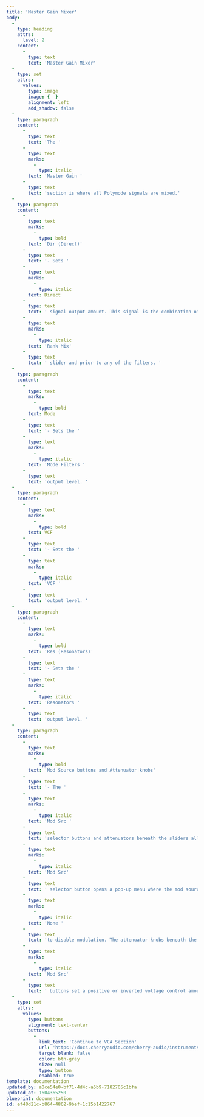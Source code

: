 ```yaml
---
title: 'Master Gain Mixer'
body:
  -
    type: heading
    attrs:
      level: 2
    content:
      -
        type: text
        text: 'Master Gain Mixer'
  -
    type: set
    attrs:
      values:
        type: image
        image: {  }
        alignment: left
        add_shadow: false
  -
    type: paragraph
    content:
      -
        type: text
        text: 'The '
      -
        type: text
        marks:
          -
            type: italic
        text: 'Master Gain '
      -
        type: text
        text: 'section is where all Polymode signals are mixed.'
  -
    type: paragraph
    content:
      -
        type: text
        marks:
          -
            type: bold
        text: 'Dir (Direct)'
      -
        type: text
        text: '- Sets '
      -
        type: text
        marks:
          -
            type: italic
        text: Direct
      -
        type: text
        text: ' signal output amount. This signal is the combination of both oscillator ranks, following the '
      -
        type: text
        marks:
          -
            type: italic
        text: 'Rank Mix'
      -
        type: text
        text: ' slider and prior to any of the filters. '
  -
    type: paragraph
    content:
      -
        type: text
        marks:
          -
            type: bold
        text: Mode
      -
        type: text
        text: '- Sets the '
      -
        type: text
        marks:
          -
            type: italic
        text: 'Mode Filters '
      -
        type: text
        text: 'output level. '
  -
    type: paragraph
    content:
      -
        type: text
        marks:
          -
            type: bold
        text: VCF
      -
        type: text
        text: '- Sets the '
      -
        type: text
        marks:
          -
            type: italic
        text: 'VCF '
      -
        type: text
        text: 'output level. '
  -
    type: paragraph
    content:
      -
        type: text
        marks:
          -
            type: bold
        text: 'Res (Resonators)'
      -
        type: text
        text: '- Sets the '
      -
        type: text
        marks:
          -
            type: italic
        text: 'Resonators '
      -
        type: text
        text: 'output level. '
  -
    type: paragraph
    content:
      -
        type: text
        marks:
          -
            type: bold
        text: 'Mod Source buttons and Attenuator knobs'
      -
        type: text
        text: '- The '
      -
        type: text
        marks:
          -
            type: italic
        text: 'Mod Src '
      -
        type: text
        text: 'selector buttons and attenuators beneath the sliders allow positive or inverted voltage control of the slider directly above. Clicking the '
      -
        type: text
        marks:
          -
            type: italic
        text: 'Mod Src'
      -
        type: text
        text: ' selector button opens a pop-up menu where the mod source can be selected. Once a mod source is chosen, the button turns red and its text changes to indicate the current mod source. To choose a different mod source, click the button and choose another modulator, or choose '
      -
        type: text
        marks:
          -
            type: italic
        text: 'None '
      -
        type: text
        text: 'to disable modulation. The attenuator knobs beneath the '
      -
        type: text
        marks:
          -
            type: italic
        text: 'Mod Src'
      -
        type: text
        text: ' buttons set a positive or inverted voltage control amount for the controls.'
  -
    type: set
    attrs:
      values:
        type: buttons
        alignment: text-center
        buttons:
          -
            link_text: 'Continue to VCA Section'
            url: 'https://docs.cherryaudio.com/cherry-audio/instruments/polymode/vca'
            target_blank: false
            color: btn-grey
            size: null
            type: button
            enabled: true
template: documentation
updated_by: a0ce54e0-bf71-4d4c-a5b9-7182705c1bfa
updated_at: 1604365250
blueprint: documentation
id: ef40d21c-b864-4862-9bef-1c15b1422767
---
```

